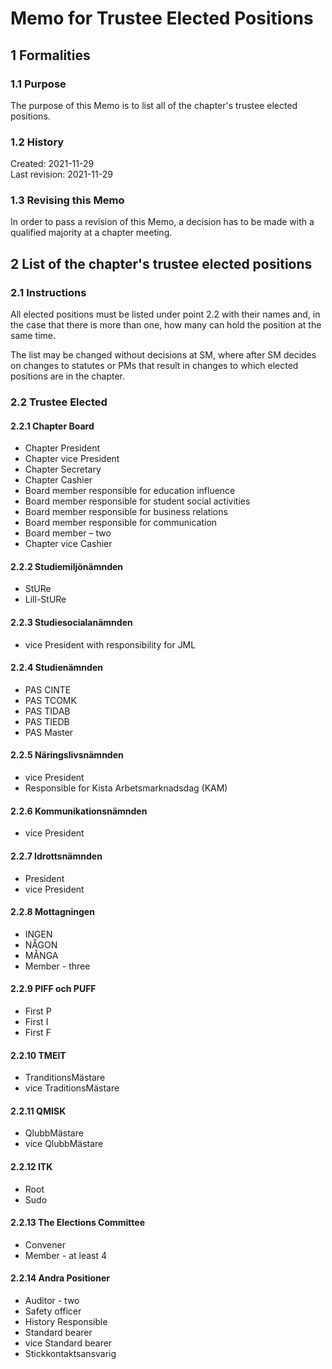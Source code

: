 # Memo for Trustee Elected Positions

## 1 Formalities

### 1.1 Purpose

The purpose of this Memo is to list all of the chapter's trustee elected positions.

### 1.2 History

Created: 2021-11-29  
Last revision: 2021-11-29

### 1.3 Revising this Memo

In order to pass a revision of this Memo, a decision has to be made with a qualified majority at a chapter meeting.

## 2 List of the chapter's trustee elected positions

### 2.1 Instructions

All elected positions must be listed under point 2.2 with their names and, in the case that there is more than one, how many can hold the position at the same time.

The list may be changed without decisions at SM, where after SM decides on changes to statutes or PMs that result in changes to which elected positions are in the chapter.

### 2.2 Trustee Elected

#### 2.2.1 Chapter Board

- Chapter President
- Chapter vice President
- Chapter Secretary
- Chapter Cashier
- Board member responsible for education influence
- Board member responsible for student social activities
- Board member responsible for business relations
- Board member responsible for communication
- Board member – two
- Chapter vice Cashier

#### 2.2.2 Studiemiljönämnden

- StURe
- Lill-StURe

#### 2.2.3 Studiesocialanämnden

- vice President with responsibility for JML

#### 2.2.4 Studienämnden

- PAS CINTE
- PAS TCOMK
- PAS TIDAB
- PAS TIEDB
- PAS Master

#### 2.2.5 Näringslivsnämnden

- vice President
- Responsible for Kista Arbetsmarknadsdag (KAM)

#### 2.2.6 Kommunikationsnämnden

- vice President

#### 2.2.7 Idrottsnämnden

- President
- vice President

#### 2.2.8 Mottagningen

- INGEN
- NÅGON
- MÅNGA
- Member - three

#### 2.2.9 PIFF och PUFF

- First P
- First I
- First F

#### 2.2.10 TMEIT

- TranditionsMästare
- vice TraditionsMästare

#### 2.2.11 QMISK

- QlubbMästare
- vice QlubbMästare

#### 2.2.12 ITK

- Root
- Sudo

#### 2.2.13 The Elections Committee

- Convener
- Member - at least 4

#### 2.2.14 Andra Positioner

- Auditor - two
- Safety officer
- History Responsible
- Standard bearer
- vice Standard bearer
- Stickkontaktsansvarig

